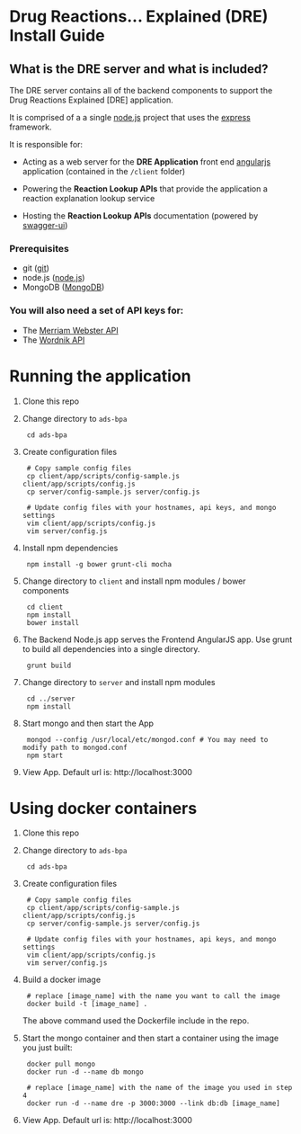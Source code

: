 # Drug Reactions... Explained (DRE) Install Guide

## What is the DRE server and what is included?

The DRE server contains all of the backend components to support the Drug Reactions Explained [DRE] application.

It is comprised of a a single [node.js](https://nodejs.org/) project that uses the [express](http://expressjs.com/) framework.

It is responsible for:

- Acting as a web server for the **DRE Application** front end [angularjs](https://angularjs.org/) application (contained in the `/client` folder)

- Powering the **Reaction Lookup APIs** that provide the application a reaction explanation lookup service

- Hosting the **Reaction Lookup APIs** documentation (powered by [swagger-ui](https://github.com/swagger-api/swagger-ui))

### Prerequisites
* git ([git](https://git-scm.com/))
* node.js ([node.js](https://nodejs.org/))
* MongoDB ([MongoDB](https://www.mongodb.org/))

### You will also need a set of API keys for:
* The [Merriam Webster API](http://www.dictionaryapi.com)
* The [Wordnik API](https://www.wordnik.com/)

# Running the application
1. Clone this repo
2. Change directory to `ads-bpa`

        cd ads-bpa

3. Create configuration files

        # Copy sample config files
        cp client/app/scripts/config-sample.js client/app/scripts/config.js
        cp server/config-sample.js server/config.js

        # Update config files with your hostnames, api keys, and mongo settings
        vim client/app/scripts/config.js
        vim server/config.js

4. Install npm dependencies

        npm install -g bower grunt-cli mocha

5. Change directory to `client` and install npm modules / bower components

        cd client
        npm install
        bower install

6. The Backend Node.js app serves the Frontend AngularJS app.  Use grunt to build all dependencies into a single directory.

        grunt build

7. Change directory to `server` and install npm modules

        cd ../server
        npm install

8. Start mongo and then start the App

        mongod --config /usr/local/etc/mongod.conf # You may need to modify path to mongod.conf
        npm start

9. View App.  Default url is: http://localhost:3000

# Using docker containers

1. Clone this repo
2. Change directory to `ads-bpa`

        cd ads-bpa

3. Create configuration files

        # Copy sample config files
        cp client/app/scripts/config-sample.js client/app/scripts/config.js
        cp server/config-sample.js server/config.js

        # Update config files with your hostnames, api keys, and mongo settings
        vim client/app/scripts/config.js
        vim server/config.js

4. Build a docker image

        # replace [image_name] with the name you want to call the image
        docker build -t [image_name] .

   The above command used the Dockerfile include in the repo.

5. Start the mongo container and then start a container using the image you just built:

        docker pull mongo
        docker run -d --name db mongo

        # replace [image_name] with the name of the image you used in step 4
        docker run -d --name dre -p 3000:3000 --link db:db [image_name]

6. View App.  Default url is: http://localhost:3000
